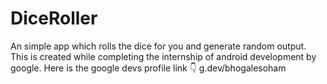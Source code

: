 # DiceRoller
An simple app which rolls the dice for you and generate random output.
This is created while completing the internship of android development by google.
Here is the google devs profile link 👇
g.dev/bhogalesoham

